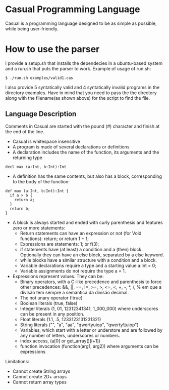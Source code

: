 # Casual Programming Language
Casual is a programming language designed to be as simple as possible, while being user-friendly.

# How to use the parser
I provide a setup.sh that installs the dependecies in a ubuntu-based system and a run.sh
that puts the parser to work.
Example of usage of run.sh:
  ```
  $ ./run.sh examples/valid1.cas
  ```

I also provide 5 syntatically valid and 4 syntatically invalid programs in the directory examples. Have in mind that you need to pass the
the directory along with the filename(as shown above) for the script to find the file.


## Language Description
Comments in Casual are started with the pound (#) character and finish at the end of the line.

* Casual is whitespace insensitive
* A program is made of several declarations or definitions
* A declaration includes the name of the function, its arguments and the returning type

 ```
 decl max (a:Int, b:Int):Int
 ```
 
* A definition has the same contents, but also has a block, corresponding to the body of the function:

``` 
def max (a:Int, b:Int):Int {
  if a > b {
    return a;
  }
  return b;
} 
``` 

* A block is always started and ended with curly parenthesis and features zero or more statements:
  * Return statements can have an expression or not (for Void functions): return; or return 1 + 1;
  * Expressions are statements: 1; or f(3);
  * if statements have (at least) a condition and a (then) block. Optionally they can have an else block, separated by a else keyword.
  * while blocks have a similar structure with a condition and a block.
  * Variable declarations require a type and a starting value a:Int = 0;
  * Variable assignments do not require the type a = 1.
* Expressions represent values. They can be:
  * Binary operators, with a C-like precedence and parenthesis to force other precedences: &&, ||, ==, !=, >=, >, <=, <, +, -, *, /, % em que a divisão tem sempre a semântica da divisão decimal.
  * The not unary operator (!true)
  * Boolean literals (true, false)
  * Integer literals (1, 01, 12312341341, 1_000_000) where underscores can be present in any position.
  * Float literals (1.1, .5, 1233123131231321)
  * String literals ("", "a", "aa", "qwertyuiop", "qwerty\tuiop")
  * Variables, which start with a letter or understore and are followed by any number of letters, underscores or numbers.
  * index access, (a[0] or get_array()[i+1])
  * function invocation (function(arg1, arg2)) where arguments can be expressions


Limitations:

  - Cannot create String arrays
  - Cannot create 2D+ arrays
  - Cannot return array types
